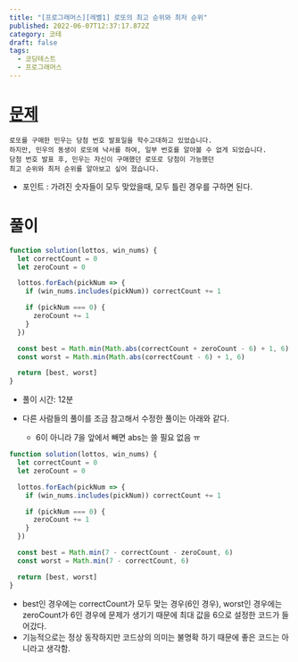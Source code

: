 ```yaml
---
title: "[프로그래머스][레벨1] 로또의 최고 순위와 최저 순위"
published: 2022-06-07T12:37:17.872Z
category: 코테
draft: false
tags:
  - 코딩테스트
  - 프로그래머스
---
```


# [문제](https://programmers.co.kr/learn/courses/30/lessons/77484)

```
로또를 구매한 민우는 당첨 번호 발표일을 학수고대하고 있었습니다.
하지만, 민우의 동생이 로또에 낙서를 하여, 일부 번호를 알아볼 수 없게 되었습니다.
당첨 번호 발표 후, 민우는 자신이 구매했던 로또로 당첨이 가능했던
최고 순위와 최저 순위를 알아보고 싶어 졌습니다.
```

- 포인트 : 가려진 숫자들이 모두 맞았을때, 모두 틀린 경우를 구하면 된다.

# 풀이

```js
function solution(lottos, win_nums) {
  let correctCount = 0
  let zeroCount = 0

  lottos.forEach(pickNum => {
    if (win_nums.includes(pickNum)) correctCount += 1

    if (pickNum === 0) {
      zeroCount += 1
    }
  })

  const best = Math.min(Math.abs(correctCount + zeroCount - 6) + 1, 6)
  const worst = Math.min(Math.abs(correctCount - 6) + 1, 6)

  return [best, worst]
}
```

- 풀이 시간: 12분

- 다른 사람들의 풀이를 조금 참고해서 수정한 풀이는 아래와 같다.
  - 6이 아니라 7을 앞에서 빼면 abs는 쓸 필요 없음 ㅠ

```js
function solution(lottos, win_nums) {
  let correctCount = 0
  let zeroCount = 0

  lottos.forEach(pickNum => {
    if (win_nums.includes(pickNum)) correctCount += 1

    if (pickNum === 0) {
      zeroCount += 1
    }
  })

  const best = Math.min(7 - correctCount - zeroCount, 6)
  const worst = Math.min(7 - correctCount, 6)

  return [best, worst]
}
```

- best인 경우에는 correctCount가 모두 맞는 경우(6인 경우), worst인 경우에는 zeroCount가 6인 경우에 문제가 생기기 때문에 최대 값을 6으로 설정한 코드가 들어갔다.
- 기능적으로는 정상 동작하지만 코드상의 의미는 불명확 하기 때문에 좋은 코드는 아니라고 생각함.
